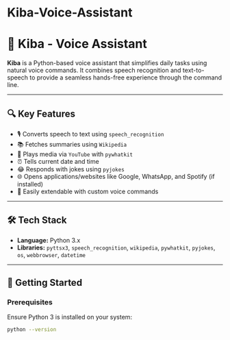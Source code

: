 # Kiba-Voice-Assistant
# 🧠 Kiba - Voice Assistant

**Kiba** is a Python-based voice assistant that simplifies daily tasks using natural voice commands. It combines speech recognition and text-to-speech to provide a seamless hands-free experience through the command line.

---

## 🔍 Key Features

- 🎙️ Converts speech to text using `speech_recognition`
- 📚 Fetches summaries using `Wikipedia`
- 🎵 Plays media via `YouTube` with `pywhatkit`
- ⏰ Tells current date and time
- 😂 Responds with jokes using `pyjokes`
- 🌐 Opens applications/websites like Google, WhatsApp, and Spotify (if installed)
- 🧩 Easily extendable with custom voice commands

---

## 🛠️ Tech Stack

- **Language:** Python 3.x  
- **Libraries:** `pyttsx3`, `speech_recognition`, `wikipedia`, `pywhatkit`, `pyjokes`, `os`, `webbrowser`, `datetime`

---

## 🚀 Getting Started

### Prerequisites

Ensure Python 3 is installed on your system:
```bash
python --version

